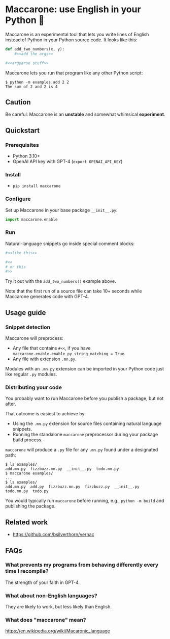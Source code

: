 Maccarone: use English in your Python 🍝
========================================

Maccarone is an experimental tool that lets you write lines of English instead of Python in your Python source code. It looks like this:

```python
def add_two_numbers(x, y):
    #<<add the args>>

#<<argparse stuff>>
```

Maccarone lets you run that program like any other Python script:

```console
$ python -m examples.add 2 2
The sum of 2 and 2 is 4
```

Caution
-------

Be careful: Maccarone is an **unstable** and somewhat whimsical **experiment**.

Quickstart
----------

### Prerequisites

- Python 3.10+
- OpenAI API key with GPT-4 (`export OPENAI_API_KEY`)

### Install

- `pip install maccarone`

### Configure

Set up Maccarone in your base package `__init__.py`:

```python
import maccarone.enable
```

### Run

Natural-language snippets go inside special comment blocks:

```python
#<<like this>>
```

```python
#<<
# or this
#>>
```

Try it out with the `add_two_numbers()` example above.

Note that the first run of a source file can take 10+ seconds while Maccarone generates code with GPT-4.

Usage guide
-----------

### Snippet detection

Maccarone will preprocess:

- Any file that contains `#<<`, if you have `maccarone.enable.enable_py_string_matching = True`.
- Any file with extension `.mn.py`.

Modules with an `.mn.py` extension can be imported in your Python code just like regular `.py` modules.

### Distributing your code

You probably want to run Maccarone before you publish a package, but not after.

That outcome is easiest to achieve by:

- Using the `.mn.py` extension for source files containing natural language snippets.
- Running the standalone `maccarone` preprocessor during your package build process.

`maccarone` will produce a `.py` file for any `.mn.py` found under a designated path:

```
$ ls examples/
add.mn.py  fizzbuzz.mn.py  __init__.py  todo.mn.py
$ maccarone examples/
...
$ ls examples/
add.mn.py  add.py  fizzbuzz.mn.py  fizzbuzz.py  __init__.py  todo.mn.py  todo.py
```

You would typically run `maccarone` before running, e.g., `python -m build` and publishing the package.

Related work
------------

- https://github.com/bsilverthorn/vernac

FAQs
----

### What prevents my programs from behaving differently every time I recompile?

The strength of your faith in GPT-4.

### What about non-English languages?

They are likely to work, but less likely than English.

### What does "maccarone" mean?

https://en.wikipedia.org/wiki/Macaronic_language

